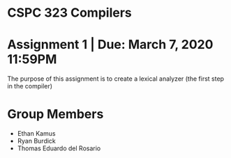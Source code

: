 # CSPC 323 Compilers
# Assignment 1 | Due: March 7, 2020 11:59PM

The purpose of this assignment is to create a lexical analyzer (the first step in the compiler)

# Group Members
* Ethan Kamus
* Ryan Burdick
* Thomas Eduardo del Rosario